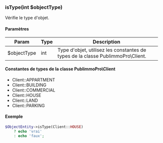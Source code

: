### isType(int $objectType)

Vérifie le type d'objet.

#### Paramètres

| Param | Type | Description |
| --- | --- | --- |
| $objectType | int | Type d'objet, utilisez les constantes de types de la classe PublimmoPro\Client.


#### Constantes de types de la classe PublimmoPro\Client

 - Client::APPARTMENT
 - Client::BUILDING
 - Client::COMMERCIAL
 - Client::HOUSE
 - Client::LAND
 - Client::PARKING

#### Exemple 

```php
$ObjectEntity->isType(Client::HOUSE)
    ? echo 'vrai'
    : echo 'faux';
```

